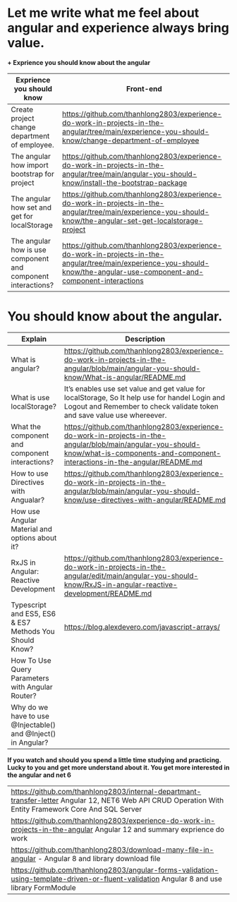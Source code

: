 



# Let me write what me feel about angular and experience always bring value. 

**+ Exprience you should know about the angular**

| Exprience you should know  | Front-end |
|--|--|
| Create project change department of employee.   |https://github.com/thanhlong2803/experience-do-work-in-projects-in-the-angular/tree/main/experience-you-should-know/change-department-of-employee |
| The angular how import bootstrap for project| https://github.com/thanhlong2803/experience-do-work-in-projects-in-the-angular/tree/main/angular-you-should-know/install-the-bootstrap-package  ||
| The angular how set and get for localStorage   | https://github.com/thanhlong2803/experience-do-work-in-projects-in-the-angular/tree/main/experience-you-should-know/the-angular-set-get-localstorage-project| |
The angular how is use component and component interactions? | https://github.com/thanhlong2803/experience-do-work-in-projects-in-the-angular/tree/main/experience-you-should-know/the-angular-use-component-and-component-interactions | 


# You should know about the angular. 

| Explain | Description  |
|--|--|
|  What is angular? | https://github.com/thanhlong2803/experience-do-work-in-projects-in-the-angular/blob/main/angular-you-should-know/What-is-angular/README.md |
|What is use localStorage?|It’s enables use set value and get value for localStorage, So It help use for handel Login and Logout and Remember to check validate token and save value use whereever.|
|What the component and component interactions?|https://github.com/thanhlong2803/experience-do-work-in-projects-in-the-angular/blob/main/angular-you-should-know/what-is-components-and-component-interactions-in-the-angular/README.md |
|How to use Directives with Angualar?|https://github.com/thanhlong2803/experience-do-work-in-projects-in-the-angular/blob/main/angular-you-should-know/use-directives-with-angular/README.md|
|How use Angular Material and options about it?||
|RxJS in Angular: Reactive Development|https://github.com/thanhlong2803/experience-do-work-in-projects-in-the-angular/edit/main/angular-you-should-know/RxJS-in-angular-reactive-development/README.md|
|Typescript and ES5, ES6 & ES7 Methods You Should Know? |https://blog.alexdevero.com/javascript-arrays/|
|How To Use Query Parameters with Angular Router?||
|Why do we have to use @Injectable() and @Inject() in Angular? ||



**If you watch and should you spend a little time studying and practicing. Lucky to you and get more understand about it. You get more interested in the angular and net 6**



|  |
|--|
|https://github.com/thanhlong2803/internal-departmant-transfer-letter  Angular 12, NET6 Web API CRUD Operation With Entity Framework Core And SQL Server   |
|https://github.com/thanhlong2803/experience-do-work-in-projects-in-the-angular Angular 12 and summary exprience do work|
|https://github.com/thanhlong2803/download-many-file-in-angular -  Angular 8 and library download file  |
|https://github.com/thanhlong2803/angular-forms-validation-using-template-driven-or-fluent-validation  Angular 8 and use library FormModule|
